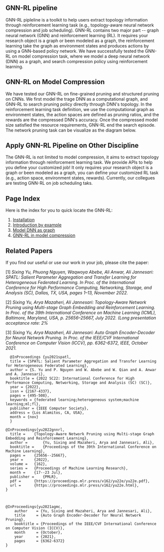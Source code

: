 ## GNN-RL pipeline

GNN-RL pipleline is a toolkit to help users extract topology information through reinforcement learning task (e.g., topology-aware neural network compression and job scheduling).
GNN-RL contains two major part -- graph neural network (GNN) and reinforcement learning (RL). It requires your research object is a graph or been modeled as a graph, the reinforcement learning take the graph as environment states and produces actions by using a GNN-based policy network.
We have successfully tested the GNN-RL on model compression task, where we model a deep neural network (DNN) as a graph, and search compression policy using reinforcement learning.


## GNN-RL on Model Compression

We have tested our GNN-RL on fine-grained pruning and structured pruning on CNNs. 
We first model the trage DNN as a computational graph, and GNN-RL to search pruning policy directly through DNN's topology. In the reinforcement learning task definition, we use the computational graph as environment states, the action spaces are defined as pruning ratios, and the rewards are the compressed DNN's accuracy. Once the compressed model size satisfied the resource requirements, GNN-RL end the search episode. The network pruning task can be visualize as the diagram below.
<!-- Se validi [marmor](http://www.subibis.net/) non si quoque minuuntur tergo,
revelli **tenebris**, apex *Tethys* rogarem temperius monte altaque cura. Gratia
molliri tempore, tanto mugitibus ictus. Iunctum *requirere probat* destinat
vigore?

- Mea per dum ruent invita quos et
- Dicentum nece
- Sibi iuro omnia sentit in timeo brevissimus
- Misit adflat suum inposito vocem illic figuris -->

## Apply GNN-RL Pipeline on Other Discipline
The GNN-RL is not limited to model compression, it aims to extract topology information through reinforcement learning task.
We provide APIs to help you define your customized job!  It only requires your research object is a graph or been modeled as a graph, you can define your customized RL task (e.g., action space, environment states, rewards). Currently, our collegues are testing GNN-RL on job scheduling taks.
<!-- 
Rogos indotata geminas gaudebat ferendo, nemus quod multum lumina invocat
tempora nebulae, et agnoscis! Pudori vulnere. Celerem festinus: delere currum
venerabile limina spatiantia vastum, concita, mei Aeacides, et dea nefas. Artis
fuit ille nostri quater lumina nec pectora Ixiona confessasque nostra et!

> Sociis potentem summo, tamen consistere *amplexa in* pendere rursus nivosos. A
> herbas excitus et tamen ego manibus ferebat parte. Acta dedit, e occursu
> ferula in nomina laesi: suos. Crura iacens ora, tum ter officium nasci. -->

## Page Index
Here is the index for you to quick locate the GNN-RL:

1. [Installation](Installation.md)
2. [Introduction by example](intro.md)
3. [Model DNN as graph](graph/simplified.md)
4. [GNN-RL in model compression](compression/pruning.md)
<!-- Avis gratia, est illa est inrita propiora suum **nunc** apte mulcebat et est.
Pallados Iuppiter pererrant tu alios repetiti flexisque nec turbavere mutare
adpositi nec illis vertice, illo Phinea mihi. Dentibus *nece*. Angues in sedit
spemque lapillos [praecipue](http://novaet.org/tempora.php) ego hos vulnera
dictis.

    ram_language = rawMotion.homeCarrierSystem(express);
    fiT = hard_token;
    drop_layout_version.ipv = in + javaIcqArchitecture(camelcaseBootImage,
            hot_file, gpu_text);
    day_table.pointSmmDynamic = megapixelListserv;

Face tentoria in **quippe nymphe** praesepibus solacia moverat adfusaque callida
dominum. Mors equus his et dique, est decimo quaerit, **quas arte**, omnes
patent sequitur, superamur mergeret nil. **Ne** licet contigit victus ad
carpebam ducit, feras et cum quoque parente! Sibi sorori mihi aura cetera
propago praesignis Melanthus **decidit** esse omnia dedere domitamque quis
cornum superis. -->

## Related Papers
If you find our useful or use our work in your job, please cite the paper:

[1] *Sixing Yu, Phuong Nguyen, Waqwoya Abebe, Ali Anwar, Ali Jannesari: SPATL: Salient Parameter Aggregation and Transfer Learning for Heterogeneous Federated Learning. In Proc. of the International Conference for High Performance Computing, Networking, Storage, and Analysis (SC), Dallas, TX, USA, pages 1–13, November 2022.*

[2] *Sixing Yu, Arya Mazaheri, Ali Jannesari: Topology-Aware Network Pruning using Multi-stage Graph Embedding and Reinforcement Learning. In Proc. of the 39th International Conference on Machine Learning (ICML), Baltimore, Maryland, USA, p. 25656–25667, July 2022. (Long presentation acceptance rate: 2%*

[3] *Sixing Yu, Arya Mazaheri, Ali Jannesari: Auto Graph Encoder-Decoder for Neural Network Pruning. In Proc. of the IEEE/CVF International Conference on Computer Vision (ICCV), pp. 6362-6372, IEEE, October 2021.*

      @InProceedings {yu2021spatl,
      title = {SPATL: Salient Parameter Aggregation and Transfer Learning for Heterogeneous Federated Learning},
      author = {S. Yu and P. Nguyen and W. Abebe and W. Qian and A. Anwar and A. Jannesari},
      booktitle = {2022 SC22: International Conference for High Performance Computing, Networking, Storage and Analysis (SC) (SC)},
      year = {2022},
      issn = {2167-4337},
      pages = {495-508},
      keywords = {federated learning;heterogeneous system;machine learning;ml;fl},
      publisher = {IEEE Computer Society},
      address = {Los Alamitos, CA, USA},
      month = {nov}
      }

    @InProceedings{yu2022gnnrl,
      title = 	 {Topology-Aware Network Pruning using Multi-stage Graph Embedding and Reinforcement Learning},
      author =       {Yu, Sixing and Mazaheri, Arya and Jannesari, Ali},
      booktitle = 	 {Proceedings of the 39th International Conference on Machine Learning},
      pages = 	 {25656--25667},
      year = 	 {2022},
      volume = 	 {162},
      series = 	 {Proceedings of Machine Learning Research},
      month = 	 {17--23 Jul},
      publisher =    {PMLR},
      pdf = 	 {https://proceedings.mlr.press/v162/yu22e/yu22e.pdf},
      url = 	 {https://proceedings.mlr.press/v162/yu22e.html},
    }


    
    @InProceedings{yu2021agmc,
        author    = {Yu, Sixing and Mazaheri, Arya and Jannesari, Ali},
        title     = {Auto Graph Encoder-Decoder for Neural Network Pruning},
        booktitle = {Proceedings of the IEEE/CVF International Conference on Computer Vision (ICCV)},
        month     = {October},
        year      = {2021},
        pages     = {6362-6372}
    }

 